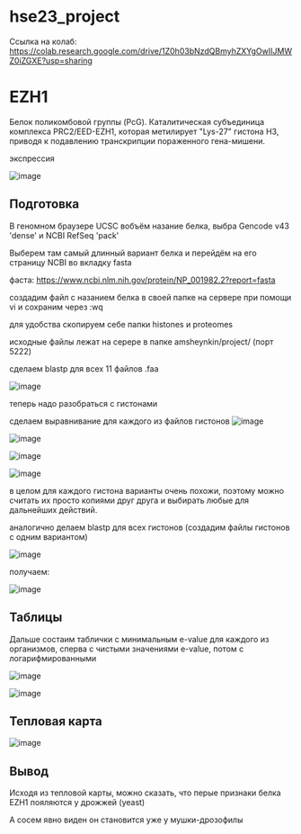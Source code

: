 # hse23_project


Ссылка на колаб: https://colab.research.google.com/drive/1Z0h03bNzdQBmyhZXYgOwIIJMWZ0iZGXE?usp=sharing


# EZH1


Белок поликомбовой группы (PcG). Каталитическая субъединица комплекса PRC2/EED-EZH1, которая метилирует "Lys-27" гистона H3, приводя к подавлению транскрипции пораженного гена-мишени.

экспрессия

![image](https://github.com/Tinver93/hse23_project/assets/115100892/7711ac3d-a90f-49c4-b34d-a372949ce3bb)



## Подготовка 


В геномном браузере UCSC вобъём назание белка, выбра Gencode v43 'dense' и NCBI RefSeq 'pack'

Выберем там самый длинный вариант белка и перейдём на его страницу NCBI во вкладку fasta


фаста: https://www.ncbi.nlm.nih.gov/protein/NP_001982.2?report=fasta


создадим файл с назанием белка в своей папке на сервере при помощи vi и сохраним через :wq

для удобства скопируем себе папки histones и proteomes


исходные файлы лежат на серере в папке amsheynkin/project/ (порт 5222)


сделаем blastp для всех 11 файлов .faa


![image](https://github.com/Tinver93/hse23_project/assets/115100892/55210610-9f54-441e-93b0-74a75a0b76f9)


теперь надо разобраться с гистонами

сделаем выравнивание для каждого из файлов гистонов
![image](https://github.com/Tinver93/hse23_project/assets/115100892/fa541837-8c0e-46ec-8bb5-31de6326726f)


![image](https://github.com/Tinver93/hse23_project/assets/115100892/099dbb25-728f-49fd-97c0-76888d0ebd11)


![image](https://github.com/Tinver93/hse23_project/assets/115100892/99659083-4100-49cb-9f62-e5cd2fcbe8da)


![image](https://github.com/Tinver93/hse23_project/assets/115100892/782cd905-fbb0-4f57-a5c0-75ae7912900c)


в целом для каждого гистона варианты очень похожи, поэтому можно считать их просто копиями друг друга и выбирать любые для дальнейших действий.



аналогично делаем blastp  для всех гистонов (создадим файлы гистонов с одним вариантом)


![image](https://github.com/Tinver93/hse23_project/assets/115100892/6592c322-b2c7-4f8d-83f3-9742d4153bac)



получаем:


![image](https://github.com/Tinver93/hse23_project/assets/115100892/41155186-a835-4f94-8aa1-99afac0279d0)




## Таблицы

Дальше состаим таблички с минимальным e-value для каждого из организмов, сперва с чистыми значениями e-value, потом с логарифмированными

![image](https://github.com/Tinver93/hse23_project/assets/115100892/07571415-81fa-4ae3-b865-bf5677238c6d)

![image](https://github.com/Tinver93/hse23_project/assets/115100892/dbb46fcc-4935-438b-9e15-9e2ecdf42fcf)


## Тепловая карта

![image](https://github.com/Tinver93/hse23_project/assets/115100892/c294ad4f-de82-4e87-bfd6-0d43bc44aa7c)

## Вывод

Исходя из тепловой карты, можно сказать, что перые признаки белка EZH1 пояляются у дрожжей (yeast)

А сосем явно виден он становится уже у мушки-дрозофилы

